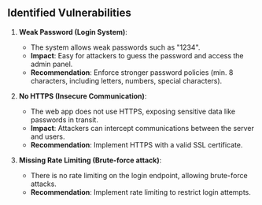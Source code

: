 ## Identified Vulnerabilities

1. **Weak Password (Login System)**:
   - The system allows weak passwords such as "1234".
   - **Impact**: Easy for attackers to guess the password and access the admin panel.
   - **Recommendation**: Enforce stronger password policies (min. 8 characters, including letters, numbers, special characters).

2. **No HTTPS (Insecure Communication)**:
   - The web app does not use HTTPS, exposing sensitive data like passwords in transit.
   - **Impact**: Attackers can intercept communications between the server and users.
   - **Recommendation**: Implement HTTPS with a valid SSL certificate.

3. **Missing Rate Limiting (Brute-force attack)**:
   - There is no rate limiting on the login endpoint, allowing brute-force attacks.
   - **Recommendation**: Implement rate limiting to restrict login attempts.
